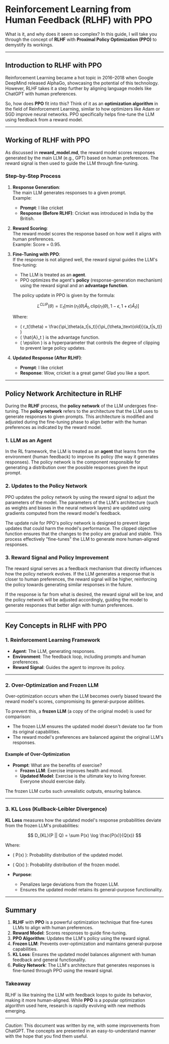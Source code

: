 # **Reinforcement Learning from Human Feedback (RLHF) with PPO**

What is it, and why does it seem so complex? In this guide, I will take you through the concept of **RLHF** with **Proximal Policy Optimization (PPO)** to demystify its workings.

---

## **Introduction to RLHF with PPO**

Reinforcement Learning became a hot topic in 2016–2018 when Google DeepMind released AlphaGo, showcasing the potential of this technology. However, RLHF takes it a step further by aligning language models like ChatGPT with human preferences.

So, how does **PPO** fit into this? Think of it as an **optimization algorithm** in the field of Reinforcement Learning, similar to how optimizers like Adam or SGD improve neural networks. PPO specifically helps fine-tune the LLM using feedback from a reward model.

---

## **Working of RLHF with PPO**

As discussed in **reward_model.md**, the reward model scores responses generated by the main LLM (e.g., GPT) based on human preferences. The reward signal is then used to guide the LLM through fine-tuning.

### **Step-by-Step Process**

1. **Response Generation**:  
   The main LLM generates responses to a given prompt.  
   Example:
   - **Prompt**: I like cricket  
   - **Response (Before RLHF)**: Cricket was introduced in India by the British.

2. **Reward Scoring**:  
   The reward model scores the response based on how well it aligns with human preferences.  
   Example: Score = 0.95.

3. **Fine-Tuning with PPO**:  
   If the response is not aligned well, the reward signal guides the LLM's fine-tuning:
   - The LLM is treated as an **agent**.
   - PPO optimizes the agent's **policy** (response-generation mechanism) using the reward signal and an **advantage function**.

   The policy update in PPO is given by the formula:

   $$
   L^{CLIP}(\theta) = \mathbb{E}_t \left[ \min \left( r_t(\theta) \hat{A}_t, \text{clip}(r_t(\theta), 1-\epsilon, 1+\epsilon) \hat{A}_t \right) \right]
   $$

   Where:

   - \( r_t(\theta) = \frac{\pi_\theta(a_t|s_t)}{\pi_{\theta_\text{old}}(a_t|s_t)} \)
   - \( \hat{A}_t \) is the advantage function.
   - \( \epsilon \) is a hyperparameter that controls the degree of clipping to prevent large policy updates.

4. **Updated Response (After RLHF)**:  
   - **Prompt**: I like cricket  
   - **Response**: Wow, cricket is a great game! Glad you like a sport.

---

## **Policy Network Architecture in RLHF**

During the **RLHF** process, the **policy network** of the LLM undergoes fine-tuning. The **policy network** refers to the architecture that the LLM uses to generate responses to given prompts. This architecture is modified and adjusted during the fine-tuning phase to align better with the human preferences as indicated by the reward model.

### **1. LLM as an Agent**

In the RL framework, the LLM is treated as an **agent** that learns from the environment (human feedback) to improve its policy (the way it generates responses). The policy network is the component responsible for generating a distribution over the possible responses given the input prompt.

### **2. Updates to the Policy Network**

PPO updates the policy network by using the reward signal to adjust the parameters of the model. The parameters of the LLM's architecture (such as weights and biases in the neural network layers) are updated using gradients computed from the reward model's feedback.

   The update rule for PPO's policy network is designed to prevent large updates that could harm the model's performance. The clipped objective function ensures that the changes to the policy are gradual and stable. This process effectively "fine-tunes" the LLM to generate more human-aligned responses.

### **3. Reward Signal and Policy Improvement**

The reward signal serves as a feedback mechanism that directly influences how the policy network evolves. If the LLM generates a response that is closer to human preferences, the reward signal will be higher, reinforcing the policy towards generating similar responses in the future.

If the response is far from what is desired, the reward signal will be low, and the policy network will be adjusted accordingly, guiding the model to generate responses that better align with human preferences.

---

## **Key Concepts in RLHF with PPO**

### **1. Reinforcement Learning Framework**

- **Agent**: The LLM, generating responses.
- **Environment**: The feedback loop, including prompts and human preferences.
- **Reward Signal**: Guides the agent to improve its policy.

---

### **2. Over-Optimization and Frozen LLM**

Over-optimization occurs when the LLM becomes overly biased toward the reward model's scores, compromising its general-purpose abilities. 

To prevent this, a **frozen LLM** (a copy of the original model) is used for comparison:
- The frozen LLM ensures the updated model doesn't deviate too far from its original capabilities.
- The reward model's preferences are balanced against the original LLM's responses.

#### **Example of Over-Optimization**

- **Prompt**: What are the benefits of exercise?  
  - **Frozen LLM**: Exercise improves health and mood.  
  - **Updated Model**: Exercise is the ultimate key to living forever. Everyone should exercise daily.

The frozen LLM curbs such unrealistic outputs, ensuring balance.

---

### **3. KL Loss (Kullback-Leibler Divergence)**

**KL Loss** measures how the updated model's response probabilities deviate from the frozen LLM's probabilities:

$$
D_{KL}(P || Q) = \sum P(x) \log \frac{P(x)}{Q(x)}
$$

Where:
- \( P(x) \): Probability distribution of the updated model.
- \( Q(x) \): Probability distribution of the frozen model.

- **Purpose**:  
  - Penalizes large deviations from the frozen LLM.  
  - Ensures the updated model retains its general-purpose functionality.  

---

## **Summary**

1. **RLHF** with **PPO** is a powerful optimization technique that fine-tunes LLMs to align with human preferences.
2. **Reward Model**: Scores responses to guide fine-tuning.  
3. **PPO Algorithm**: Updates the LLM's policy using the reward signal.  
4. **Frozen LLM**: Prevents over-optimization and maintains general-purpose capabilities.  
5. **KL Loss**: Ensures the updated model balances alignment with human feedback and general functionality.
6. **Policy Network**: The LLM's architecture that generates responses is fine-tuned through PPO using the reward signal.

### **Takeaway**

RLHF is like training the LLM with feedback loops to guide its behavior, making it more human-aligned. While **PPO** is a popular optimization algorithm used here, research is rapidly evolving with new methods emerging.

---

_Caution_: This document was written by me, with some improvements from ChatGPT. The concepts are presented in an easy-to-understand manner with the hope that you find them useful.

